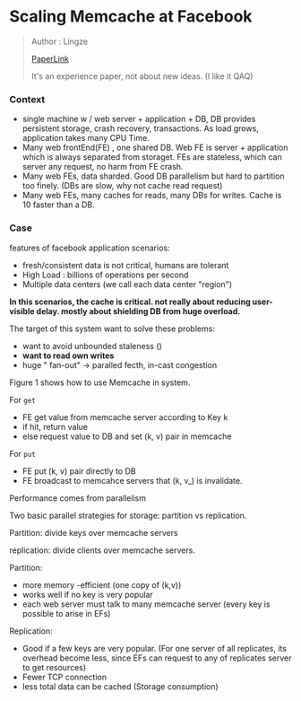 # Scaling Memcache at Facebook

>Author : Lingze
>
>[PaperLink](https://pdos.csail.mit.edu/6.824/papers/memcache-fb.pdf)
>
>It's an experience paper, not about new ideas. (I like it QAQ)

### Context

-  single machine w / web server + application + DB, DB provides persistent storage, crash recovery, transactions. As load grows, application takes many CPU Time.
- Many web frontEnd(FE) ,  one shared DB.  Web FE is server + application which is always separated from storaget. FEs are stateless, which can server any request, no harm from FE crash.
- Many web FEs, data sharded.  Good DB parallelism but hard to partition too finely. (DBs are slow, why not cache read request)
- Many web FEs, many caches for reads, many DBs for writes. Cache is 10 faster than a DB.

### Case

features of facebook application scenarios:

- fresh/consistent data is not critical, humans are tolerant
- High Load : billions of operations per second
- Multiple data centers (we call each data center "region")

**In this scenarios, the cache is critical.  not really about reducing user-visible delay. mostly about shielding DB from huge overload.**

The target of this system want to solve these problems:

- want to avoid unbounded staleness ()
- **want to read own writes**
- huge " fan-out" -> paralled fecth, in-cast congestion



Figure 1 shows how to use Memcache in system.

For `get`

- FE get value from memcache server according to Key k
- if hit, return value
- else request value to DB and set (k, v) pair in memcache

For `put`

- FE put (k, v) pair directly to DB
- FE broadcast to memcahce servers that (k, v_) is invalidate.



Performance comes from parallelism

Two basic parallel strategies for storage: partition vs replication.

Partition: divide keys over memcache servers

replication: divide clients over memcache servers.

Partition:

+ more memory -efficient (one copy of (k,v))
+ works well if no key is very popular
+ each web server must talk to many memcache server (every key is possible to arise in EFs)

Replication:

- Good if a few keys are very popular. (For one server of all replicates, its overhead become less, since EFs can request to any of replicates server to get resources)
- Fewer TCP connection 
- less total data can be cached (Storage consumption)



